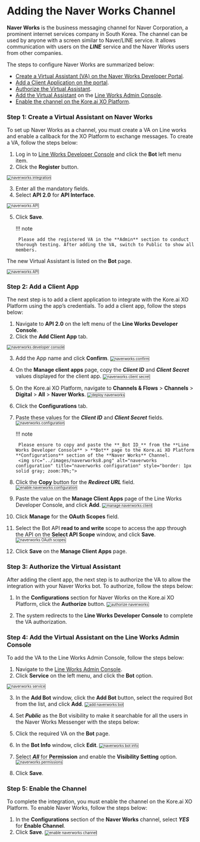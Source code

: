 # Adding the Naver Works Channel

**Naver Works** is the business messaging channel for Naver Corporation, a prominent internet services company in South Korea. The channel can be used by anyone with a screen similar to Naver/LINE service. It allows communication with users on the **_LINE_** service and the Naver Works users from other companies.

The steps to configure Naver Works are summarized below:

* [Create a Virtual Assistant (VA) on the Naver Works Developer Portal](https://developer.kore.ai/docs/bots/channel-enablement/adding-the-naver-works-channel/#Step_1_Create_a_Virtual_Assistant_on_Naver_Works).
* [Add a Client Application on the portal](https://developer.kore.ai/docs/bots/channel-enablement/adding-the-naver-works-channel/#Step_2_Add_a_Client_App).
* [Authorize the Virtual Assistant](https://developer.kore.ai/docs/bots/channel-enablement/adding-the-naver-works-channel/#Step_3_Authorize_the_Virtual_Assistant).
* [Add the Virtual Assistant](https://developer.kore.ai/docs/bots/channel-enablement/adding-the-naver-works-channel/#Step_4_Add_the_Virtual_Assistant_on_the_Line_Works_Admin_Console) on the [Line Works Admin Console](https://account.line.biz/login?redirectUri=https%3A%2F%2Fdevelopers.line.biz%2Fconsole%2F).
* [Enable the channel on the Kore.ai XO Platform](https://developer.kore.ai/docs/bots/channel-enablement/adding-the-naver-works-channel/#Step_5_Enable_the_Channel).


### Step 1: Create a Virtual Assistant on Naver Works

To set up Naver Works as a channel, you must create a VA on Line works and enable a callback for the XO Platform to exchange messages. To create a VA, follow the steps below:


1. Log in to [Line Works Developer Console](https://developers.worksmobile.com/) and click the **Bot** left menu item.
2. Click the **Register** button.
<img src="../images/naverworks.png" alt="naverworks integration" title="naverworks integration" style="border: 1px solid gray; zoom:70%;">

3. Enter all the mandatory fields.
4. Select **API 2.0** for **API Interface**.
<img src="../images/naverworks1.png" alt="naverworks API" title="naverworks API" style="border: 1px solid gray; zoom:70%;">

5. Click **Save**.

    !!! note

        Please add the registered VA in the **Admin** section to conduct thorough testing. After adding the VA, switch to Public to show all members.

The new Virtual Assistant is listed on the **Bot** page.

<img src="../images/naverworks2.png" alt="naverworks API" title="naverworks bot page" style="border: 1px solid gray; zoom:70%;">



### Step 2: Add a Client App

The next step is to add a client application to integrate with the Kore.ai XO Platform using the app’s credentials. To add a client app, follow the steps below:

1. Navigate to **API 2.0** on the left menu of the **Line Works Developer Console**.
2. Click the **Add Client App** tab.
<img src="../images/naverworks3.png" alt="naverworks developer console" title="naverworks developer console" style="border: 1px solid gray; zoom:70%;">


3. Add the App name and click **Confirm**.  <img src="../images/naverworks4.png" alt="naverworks confirm" title="naverworks confirm" style="border: 1px solid gray; zoom:70%;">


4. On the **Manage client apps** page, copy the **_Client ID_** and **_Client Secret_** values displayed for the client app.  <img src="../images/naverworks5.png" alt="naverworks client secret" title="naverworks client secret" style="border: 1px solid gray; zoom:70%;">


5. On the Kore.ai XO Platform, navigate to **Channels & Flows** > **Channels** > **Digital** > **All** > **Naver Works**.  <img src="../images/naverworks6.png" alt="deploy naverworks" title="deploy naverworks " style="border: 1px solid gray; zoom:70%;">


6. Click the **Configurations** tab.

7. Paste these values for the **_Client ID_** and **_Client Secret_** fields.
    <img src="../images/naverworks7.png" alt="naverworks configuration" title="naverworks configuration" style="border: 1px solid gray; zoom:70%;">

    !!! note

        Please ensure to copy and paste the **_Bot ID_** from the **Line Works Developer Console** > **Bot** page to the Kore.ai XO Platform **Configurations** section of the **Naver Works** Channel.
        <img src="../images/naverworks8.png" alt="naverworks configuration" title="naverworks configuration" style="border: 1px solid gray; zoom:70%;">

8. Click the **Copy** button for the **_Redirect URL_** field.  <img src="../images/naverworks9.png" alt="enable naverworks configuration" title="enable naverworks configuration" style="border: 1px solid gray; zoom:70%;">

9. Paste the value on the **Manage Client Apps** page of the Line Works Developer Console, and click **Add**.  <img src="../images/naverworks10.png" alt="manage naverworks client" title="manage naverworks client" style="border: 1px solid gray; zoom:70%;">

10. Click **Manage** for the **OAuth Scopes** field.
11. Select the Bot API **read to and write** scope to access the app through the API on the **Select API Scope** window, and click **Save**.  <img src="../images/naverworks11.png" alt="naverworks OAuth scopes" title="naverworks OAuth scopes" style="border: 1px solid gray; zoom:70%;">

12. Click **Save** on the **Manage Client Apps** page.


### Step 3: Authorize the Virtual Assistant

After adding the client app, the next step is to authorize the VA to allow the integration with your Naver Works bot. To authorize, follow the steps below:


1. In the **Configurations** section for Naver Works on the Kore.ai XO Platform, click the **Authorize** button.  <img src="../images/naverworks12.png" alt="authorize naverworks" title="authorize naverworks" style="border: 1px solid gray; zoom:70%;">

2. The system redirects to the **Line Works Developer Console** to complete the VA authorization.


### Step 4: Add the Virtual Assistant on the Line Works Admin Console

To add the VA to the Line Works Admin Console, follow the steps below:


1. Navigate to the [Line Works Admin Console](https://admin.worksmobile.com/).
2. Click **Service** on the left menu, and click the **Bot** option.
<img src="../images/naverworks13.png" alt="naverworks service" title="naverworks service" style="border: 1px solid gray; zoom:70%;">

3. In the **Add Bot** window, click the **Add Bot** button, select the required Bot from the list, and click **Add**.  <img src="../images/naverworks14.png" alt="add naverworks bot" title="add naverworks bot" style="border: 1px solid gray; zoom:70%;">


4. Set **_Public_** as the Bot visibility to make it searchable for all the users in the Naver Works Messenger with the steps below:

5. Click the required VA on the **Bot** page.

6.  In the **Bot Info** window, click **Edit**.  <img src="../images/naverworks15.png" alt="naverworks bot info" title="naverworks bot info" style="border: 1px solid gray; zoom:70%;">

7.  Select **_All_** for **Permission** and enable the **Visibility Setting** option.  <img src="../images/naverworks16.png" alt="naverworks permissions" title="naverworks permissions" style="border: 1px solid gray; zoom:70%;">

8. Click **Save**.


### Step 5: Enable the Channel

To complete the integration, you must enable the channel on the Kore.ai XO Platform. To enable Naver Works, follow the steps below:

1. In the **Configurations** section of the **Naver Works** channel, select **_YES_** for **Enable Channel**.
2. Click **Save**.  <img src="../images/naverworks17.png" alt="enable naverworks channel" title="enable naverworks channel" style="border: 1px solid gray; zoom:70%;">
